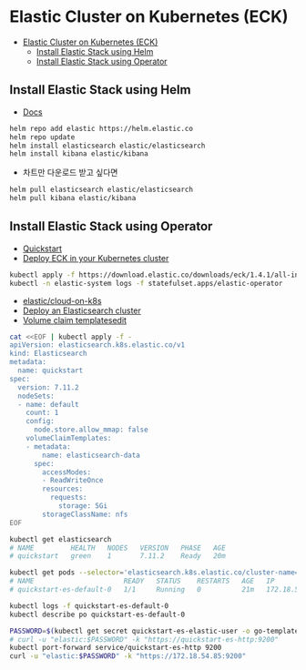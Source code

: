 # Elastic Cluster on Kubernetes (ECK)

- [Elastic Cluster on Kubernetes (ECK)](#elastic-cluster-on-kubernetes-eck)
  - [Install Elastic Stack using Helm](#install-elastic-stack-using-helm)
  - [Install Elastic Stack using Operator](#install-elastic-stack-using-operator)

## Install Elastic Stack using Helm

- [Docs](https://github.com/elastic/helm-charts/blob/master/elasticsearch/README.md)

```bash
helm repo add elastic https://helm.elastic.co
helm repo update
helm install elasticsearch elastic/elasticsearch
helm install kibana elastic/kibana
```

- 차트만 다운로드 받고 싶다면

```bash
helm pull elasticsearch elastic/elasticsearch
helm pull kibana elastic/kibana
```

## Install Elastic Stack using Operator

- [Quickstart](https://www.elastic.co/guide/en/cloud-on-k8s/current/k8s-quickstart.html)
- [Deploy ECK in your Kubernetes cluster](https://www.elastic.co/guide/en/cloud-on-k8s/current/k8s-deploy-eck.html)

```bash
kubectl apply -f https://download.elastic.co/downloads/eck/1.4.1/all-in-one.yaml
kubectl -n elastic-system logs -f statefulset.apps/elastic-operator
```

- [elastic/cloud-on-k8s](https://github.com/elastic/cloud-on-k8s)
- [Deploy an Elasticsearch cluster](https://www.elastic.co/guide/en/cloud-on-k8s/master/k8s-quickstart.html)
- [Volume claim templatesedit](https://www.elastic.co/guide/en/cloud-on-k8s/master/k8s-volume-claim-templates.html)

```bash
cat <<EOF | kubectl apply -f -
apiVersion: elasticsearch.k8s.elastic.co/v1
kind: Elasticsearch
metadata:
  name: quickstart
spec:
  version: 7.11.2
  nodeSets:
  - name: default
    count: 1
    config:
      node.store.allow_mmap: false
    volumeClaimTemplates:
    - metadata:
        name: elasticsearch-data
      spec:
        accessModes:
        - ReadWriteOnce
        resources:
          requests:
            storage: 5Gi
        storageClassName: nfs
EOF
```

```bash
kubectl get elasticsearch
# NAME         HEALTH   NODES   VERSION   PHASE   AGE
# quickstart   green    1       7.11.2    Ready   20m
```

```bash
kubectl get pods --selector='elasticsearch.k8s.elastic.co/cluster-name=quickstart' -o wide
# NAME                      READY   STATUS    RESTARTS   AGE   IP             NODE          NOMINATED NODE   READINESS GATES
# quickstart-es-default-0   1/1     Running   0          21m   172.18.54.85   esxi05-vm03   <none>           <none>
```

```bash
kubectl logs -f quickstart-es-default-0
kubectl describe po quickstart-es-default-0
```

```bash
PASSWORD=$(kubectl get secret quickstart-es-elastic-user -o go-template='{{.data.elastic | base64decode}}')
# curl -u "elastic:$PASSWORD" -k "https://quickstart-es-http:9200"
kubectl port-forward service/quickstart-es-http 9200
curl -u "elastic:$PASSWORD" -k "https://172.18.54.85:9200"
```
